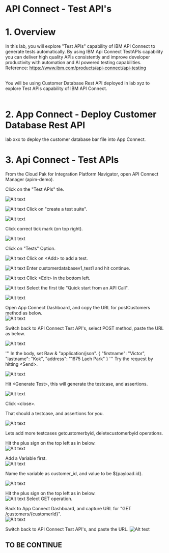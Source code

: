 # API Connect - Test API's

# 1. Overview

In this lab, you will explore "Test APIs" capability of IBM API Connect to generate tests automatically. By using IBM Api Connect TestAPIs capability you can deliver high quality APIs consistently and improve developer productivity with automation and AI powered testing capabilities.
<br>
Reference: https://www.ibm.com/products/api-connect/api-testing

<br>
You will be using Customer Database Rest API deployed in lab xyz to explore Test APIs capability of IBM API Connect. <br>

<br>

# 2. App Connect - Deploy Customer Database Rest API

lab xxx to deploy the customer database bar file into App Connect.


# 3. Api Connect - Test APIs

From the Cloud Pak for Integration Platform Navigator, open API Connect Manager (apim-demo). <br>

Click on the "Test APIs" tile. <br>

![Alt text](./images/image.png)

![Alt text](./images/image-2.png)
Click on "create a test suite". <br>

![Alt text](./images/image-3.png)

Click correct tick mark (on top right).<br>

![Alt text](./images/image-4.png)

Click on "Tests" Option.<br>

![Alt text](./images/image-5.png)
Click on \<Add\> to add a test. <br>

![Alt text](./images/image-6.png)
Enter customerdatabasev1_test1 and hit continue.<br>

![Alt text](./images/image-7.png)
Click \<Edit\> in the bottom left.<br>


![Alt text](./images/image-1.png)
Select the first tile "Quick start from an API Call". <br>

![Alt text](./images/image-8.png)

Open App Connect Dashboard, and copy the URL for postCustomers method as below.<br>
![Alt text](./images/image-9.png)

Switch back to API Connect Test API's, select POST method, paste the URL as below.<br>

![Alt text](./images/image-10.png)

'''
In the body, set Raw & "application/json".
{
  "firstname": "Victor",
  "lastname": "Kok",
  "address": "1675 Laeh Park"
}
'''
Try the request by hitting \<Send\>. <br>

![Alt text](./images/image-11.png)

Hit \<Generate Test\>, this will generate the testcase, and assertions.<br>

![Alt text](./images/image-12.png)

Click \<close\>. <br>

That should a testcase, and assertions for you. <br>

![Alt text](./images/image-13.png)

Lets add more testcases getcustomerbyid, deletecustomerbyid operations.<br>

Hit the plus sign on the top left as in below.<br>
![Alt text](./images/image-14.png)

Add a Variable first.<br>
![Alt text](./images/image-15.png)

Name the variable as customer_id, and value to be ${payload.id}.<br>

![Alt text](./images/image-17.png)


Hit the plus sign on the top left as in below.<br>
![Alt text](./images/image-14.png)
Select GET operation. <br>

Back to App Connect Dashboard, and capture URL for "GET /customers/{customerId}".<br>
![Alt text](./images/image-16.png)



Switch back to API Connect Test API's, and paste the URL.
![Alt text](./images/image-18.png)



## TO BE CONTINUE